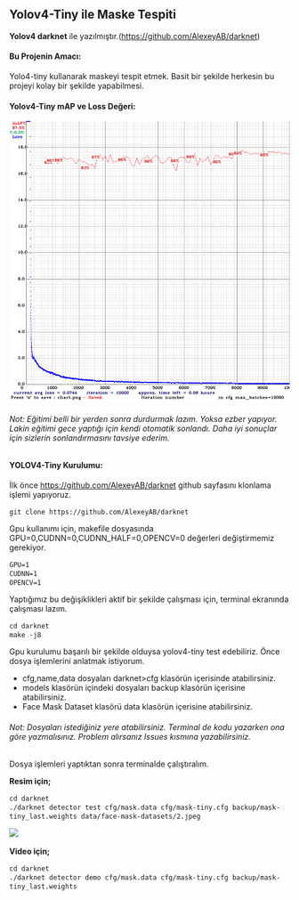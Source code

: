 ## Yolov4-Tiny ile Maske Tespiti


**Yolov4 darknet** ile yazılmıştır.(https://github.com/AlexeyAB/darknet)

#### Bu Projenin Amacı:


Yolo4-tiny kullanarak maskeyi tespit etmek. Basit bir şekilde herkesin bu projeyi kolay bir şekilde yapabilmesi.

#### Yolov4-Tiny mAP ve Loss Değeri:
<img src="chart_mask-tiny.png"/>

###### Not: Eğitimi belli bir yerden sonra durdurmak lazım. Yoksa ezber yapıyor. Lakin eğitimi gece yaptığı için kendi otomatik sonlandı. Daha iyi sonuçlar için sizlerin sonlandırmasını tavsiye ederim.

#### YOLOV4-Tiny Kurulumu:

İlk önce https://github.com/AlexeyAB/darknet github sayfasını klonlama işlemi yapıyoruz.
```
git clone https://github.com/AlexeyAB/darknet
```
Gpu kullanımı için, makefile dosyasında GPU=0,CUDNN=0,CUDNN_HALF=0,OPENCV=0 değerleri değiştirmemiz gerekiyor.
```
GPU=1
CUDNN=1
OPENCV=1
```
Yaptığımız bu değişiklikleri aktif bir şekilde çalışması için, terminal ekranında çalışması lazım.

```
cd darknet
make -j8
```
Gpu kurulumu başarılı bir şekilde olduysa yolov4-tiny test edebiliriz. Önce dosya işlemlerini anlatmak istiyorum.

- cfg,name,data dosyaları darknet>cfg klasörün içerisinde atabilirsiniz.
- models klasörün içindeki dosyaları backup klasörün içerisine atabilirsiniz.
- Face Mask Dataset klasörü data klasörün içerisine atabilirsiniz.

###### Not: Dosyaları istediğiniz yere atabilirsiniz. Terminal de kodu yazarken ona göre yazmalısınız. Problem alırsanız Issues kısmına yazabilirsiniz.

Dosya işlemleri yaptıktan sonra terminalde çalıştıralım.

**Resim için;**
```
cd darknet
./darknet detector test cfg/mask.data cfg/mask-tiny.cfg backup/mask-tiny_last.weights data/face-mask-datasets/2.jpeg 
```
<img src="https://media-exp1.licdn.com/dms/image/C4D22AQFf6Yioshk65g/feedshare-shrink_800-alternative/0/1606147363048?e=1609372800&v=beta&t=bD5Rk1xDsGI7_po6Vn8UDq818sYsvcIxdp0G-VMOd2M">

**Video için;**
```
cd darknet
./darknet detector demo cfg/mask.data cfg/mask-tiny.cfg backup/mask-tiny_last.weights  
```
